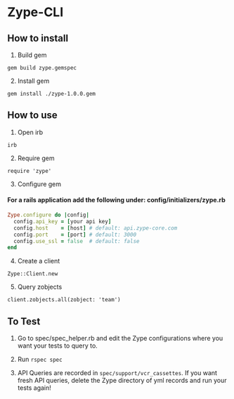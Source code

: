 # Zype-CLI

## How to install

1. Build gem

`gem build zype.gemspec`

2. Install gem

`gem install ./zype-1.0.0.gem`

## How to use

1. Open irb

`irb`

2. Require gem

`require 'zype'`

3. Configure gem

#### For a rails application add the following under: config/initializers/zype.rb

```ruby
Zype.configure do |config|
  config.api_key = [your api key]
  config.host    = [host] # default: api.zype-core.com
  config.port    = [port] # default: 3000
  config.use_ssl = false  # default: false
end
```

4. Create a client

`Zype::Client.new`

5. Query zobjects

`client.zobjects.all(zobject: 'team')`

## To Test

1. Go to spec/spec_helper.rb and edit the Zype configurations where you want your
tests to query to.

2. Run `rspec spec`

3. API Queries are recorded in `spec/support/vcr_cassettes`. If you want fresh API queries,
delete the Zype directory of yml records and run your tests again!
